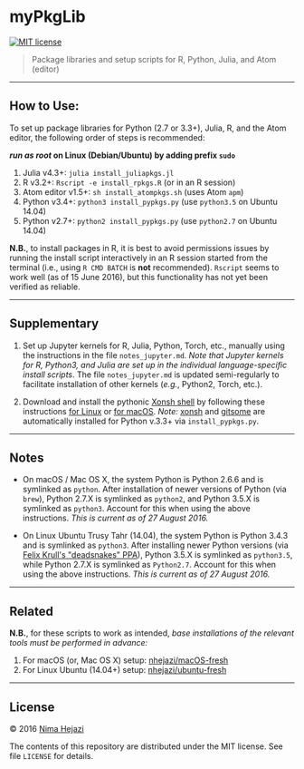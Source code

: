 # myPkgLib

[![MIT license](http://img.shields.io/badge/license-MIT-brightgreen.svg)](http://opensource.org/licenses/MIT)

> Package libraries and setup scripts for R, Python, Julia,
> and Atom (editor)

---

## How to Use:

To set up package libraries for Python (2.7 or 3.3+), Julia, R, and the Atom
editor, the following order of steps is recommended:

**_run as root_ on Linux (Debian/Ubuntu) by adding prefix `sudo`**

1. Julia v4.3+: `julia install_juliapkgs.jl`
2. R v3.2+: `Rscript -e install_rpkgs.R` (or in an R session)
3. Atom editor v1.5+: `sh install_atompkgs.sh` (uses Atom `apm`)
4. Python v3.4+: `python3 install_pypkgs.py` (use `python3.5` on Ubuntu 14.04)
5. Python v2.7+: `python2 install_pypkgs.py` (use `python2.7` on Ubuntu 14.04)

__N.B.__, to install packages in R, it is best to avoid permissions issues by
running the install script interactively in an R session started from the
terminal (i.e., using `R CMD BATCH` is __not__ recommended). `Rscript` seems to
work well (as of 15 June 2016), but this functionality has not yet been verified
as reliable.

---

## Supplementary

1. Set up Jupyter kernels for R, Julia, Python, Torch, etc., manually using the
    instructions in the file `notes_jupyter.md`. _Note that Jupyter kernels for
    R, Python3, and Julia are set up in the individual language-specific install
    scripts_. The file `notes_jupyter.md` is updated semi-regularly to
    facilitate installation of other kernels (_e.g._, Python2, Torch, etc.).

2. Download and install the pythonic [Xonsh shell](http://xon.sh) by following
    these instructions [for Linux](http://xon.sh/linux.html) or [for
    macOS](http://xon.sh/osx.html). _Note:_
    [xonsh](https://github.com/xonsh/xonsh) and
    [gitsome](https://github.com/donnemartin/gitsome) are automatically
    installed for Python v.3.3+ via `install_pypkgs.py`.

---

## Notes

* On macOS / Mac OS X, the system Python is Python 2.6.6 and is symlinked as
    `python`. After installation of newer versions of Python (via `brew`),
    Python 2.7.X is symlinked as `python2`, and Python 3.5.X is symlinked as
    `python3`. Account for this when using the above instructions. _This is
    current as of 27 August 2016._

* On Linux Ubuntu Trusy Tahr (14.04), the system Python is Python 3.4.3 and is
    symlinked as `python3`. After installing newer Python versions (via
    [Felix Krull's "deadsnakes"
    PPA](https://launchpad.net/~fkrull/+archive/ubuntu/deadsnakes)), Python
    3.5.X is symlinked as `python3.5`, while Python 2.7.X is symlinked as
    `Python2.7`. Account for this when using the above instructions. _This
    is current as of 27 August 2016._

---

## Related

__N.B.__, for these scripts to work as intended, _base installations of the
relevant tools must be performed in advance:_

1. For macOS (or, Mac OS X) setup:
    [nhejazi/macOS-fresh](https://github.com/nhejazi/macOS-fresh)
2. For Linux Ubuntu (14.04+) setup:
    [nhejazi/ubuntu-fresh](https://github.com/nhejazi/ubuntu-fresh)

---

## License

&copy; 2016 [Nima Hejazi](http://nimahejazi.org)

The contents of this repository are distributed under the MIT license. See file
`LICENSE` for details.
